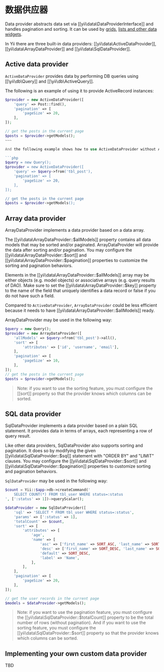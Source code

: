数据供应器
==============

Data provider abstracts data set via [[yii\data\DataProviderInterface]] and handles pagination and sorting.
It can be used by [grids](data-grid.md), [lists and other data widgets](data-widgets.md).

In Yii there are three built-in data providers: [[yii\data\ActiveDataProvider]], [[yii\data\ArrayDataProvider]] and
[[yii\data\SqlDataProvider]].

Active data provider
--------------------

`ActiveDataProvider` provides data by performing DB queries using [[\yii\db\Query]] and [[\yii\db\ActiveQuery]].

The following is an example of using it to provide ActiveRecord instances:

```php
$provider = new ActiveDataProvider([
	'query' => Post::find(),
	'pagination' => [
		'pageSize' => 20,
	],
]);

// get the posts in the current page
$posts = $provider->getModels();
~~~

And the following example shows how to use ActiveDataProvider without ActiveRecord:

```php
$query = new Query();
$provider = new ActiveDataProvider([
	'query' => $query->from('tbl_post'),
	'pagination' => [
		'pageSize' => 20,
	],
]);

// get the posts in the current page
$posts = $provider->getModels();
```

Array data provider
-------------------

ArrayDataProvider implements a data provider based on a data array.

The [[yii\data\ArrayDataProvider::$allModels]] property contains all data models that may be sorted and/or paginated.
ArrayDataProvider will provide the data after sorting and/or pagination.
You may configure the [[yii\data\ArrayDataProvider::$sort]] and [[yii\data\ArrayDataProvider::$pagination]] properties to
customize the sorting and pagination behaviors.

Elements in the [[yii\data\ArrayDataProvider::$allModels]] array may be either objects (e.g. model objects)
or associative arrays (e.g. query results of DAO).
Make sure to set the [[yii\data\ArrayDataProvider::$key]] property to the name of the field that uniquely
identifies a data record or false if you do not have such a field.

Compared to `ActiveDataProvider`, `ArrayDataProvider` could be less efficient
because it needs to have [[yii\data\ArrayDataProvider::$allModels]] ready.

ArrayDataProvider may be used in the following way:

```php
$query = new Query();
$provider = new ArrayDataProvider([
    'allModels' => $query->from('tbl_post')->all(),
    'sort' => [
        'attributes' => ['id', 'username', 'email'],
    ],
    'pagination' => [
        'pageSize' => 10,
    ],
]);
// get the posts in the current page
$posts = $provider->getModels();
```

> Note: if you want to use the sorting feature, you must configure the [[sort]] property
so that the provider knows which columns can be sorted.

SQL data provider
-----------------

SqlDataProvider implements a data provider based on a plain SQL statement. It provides data in terms of arrays, each
representing a row of query result.

Like other data providers, SqlDataProvider also supports sorting and pagination. It does so by modifying the given
[[yii\data\SqlDataProvider::$sql]] statement with "ORDER BY" and "LIMIT" clauses. You may configure the
[[yii\data\SqlDataProvider::$sort]] and [[yii\data\SqlDataProvider::$pagination]] properties to customize sorting
and pagination behaviors.

`SqlDataProvider` may be used in the following way:

```php
$count = Yii::$app->db->createCommand('
    SELECT COUNT(*) FROM tbl_user WHERE status=:status
', [':status' => 1])->queryScalar();

$dataProvider = new SqlDataProvider([
    'sql' => 'SELECT * FROM tbl_user WHERE status=:status',
    'params' => [':status' => 1],
    'totalCount' => $count,
    'sort' => [
        'attributes' => [
            'age',
            'name' => [
                'asc' => ['first_name' => SORT_ASC, 'last_name' => SORT_ASC],
                'desc' => ['first_name' => SORT_DESC, 'last_name' => SORT_DESC],
                'default' => SORT_DESC,
                'label' => 'Name',
            ],
        ],
    ],
    'pagination' => [
        'pageSize' => 20,
    ],
]);

// get the user records in the current page
$models = $dataProvider->getModels();
```

> Note: if you want to use the pagination feature, you must configure the [[yii\data\SqlDataProvider::$totalCount]]
property to be the total number of rows (without pagination). And if you want to use the sorting feature,
you must configure the [[yii\data\SqlDataProvider::$sort]] property so that the provider knows which columns can
be sorted.


Implementing your own custom data provider
------------------------------------------

TBD
